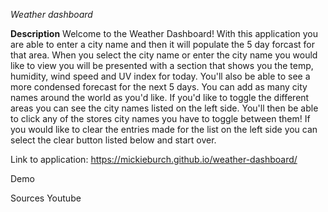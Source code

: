 *Weather dashboard*


**Description**
Welcome to the Weather Dashboard! With this application you are 
able to enter a city name and then it will populate the 5 day forcast
for that area. When you select the city name or enter the city name you would like to view you
will be presented with a section that shows you the temp, humidity, wind speed and UV index for today. 
You'll also be able to see a more condensed forecast for the next 5 days. 
 You can add as many city names around the world as you'd like.
If you'd like to toggle the different areas you can see the city names listed on the left side.
You'll then be able to click any of the stores city names you have to toggle between them!
If you would like to clear the entries made for the list on the left side
you can select the clear button listed below and start over. 


Link to application:
https://mickieburch.github.io/weather-dashboard/

Demo



Sources
Youtube
